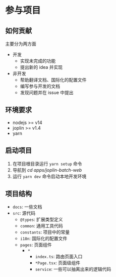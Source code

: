# 参与项目

## 如何贡献

主要分为两方面

- 开发
  - 实现未完成的功能
  - 提出新的 idea 并实现
- 非开发
  - 帮助翻译文档、国际化的配置文件
  - 编写参与开发的文档
  - 发现问题并在 issue 中提出

## 环境要求

- nodejs >= v14
- joplin >= v1.4
- yarn

## 启动项目

1. 在项目根目录运行 `yarn setup` 命令
2. 导航到 _cd apps/joplin-batch-web_
3. 运行 `yarn dev` 命令启动本地开发环境

## 项目结构

- `docs`: 一些文档
- `src`: 源代码
  - `@types`: 扩展类型定义
  - `common`: 通用工具代码
  - `constants`: 项目中的常量
  - `i18n`: 国际化的配置文件
  - `pages`: 页面组件
    - `*`
      - `index.ts`: 路由页面入口
      - `*Page.tsx`: 页面级组件
      - `service`: 一些可以抽离出来的逻辑代码
